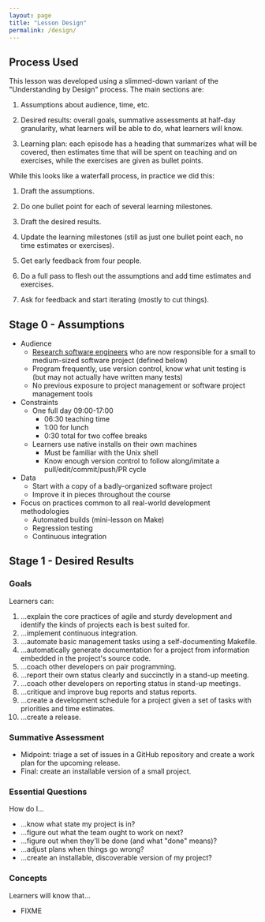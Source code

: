 ```yaml
---
layout: page
title: "Lesson Design"
permalink: /design/
---
```

## Process Used

This lesson was developed using a slimmed-down variant of the "Understanding by Design" process.
The main sections are:

1.  Assumptions about audience, time, etc.

2.  Desired results:
    overall goals, summative assessments at half-day granularity, what learners will be able to do, what learners will know.

3.  Learning plan:
    each episode has a heading that summarizes what will be covered,
    then estimates time that will be spent on teaching and on exercises,
    while the exercises are given as bullet points.

While this looks like a waterfall process, in practice we did this:

1.  Draft the assumptions.

2.  Do one bullet point for each of several learning milestones.

3.  Draft the desired results.

4.  Update the learning milestones (still as just one bullet point each, no time estimates or exercises).

5.  Get early feedback from four people.

6.  Do a full pass to flesh out the assumptions and add time estimates and exercises.

7.  Ask for feedback and start iterating (mostly to cut things).

## Stage 0 - Assumptions

*   Audience
    *   [Research software engineers][rse]
        who are now responsible for a small to medium-sized software project (defined below)
    *   Program frequently, use version control, know what unit testing is (but may not actually have written many tests)
    *   No previous exposure to project management or software project management tools
*   Constraints
    *   One full day 09:00-17:00
        *   06:30 teaching time
        *   1:00 for lunch
        *   0:30 total for two coffee breaks
    *   Learners use native installs on their own machines
        *   Must be familiar with the Unix shell
        *   Know enough version control to follow along/imitate a pull/edit/commit/push/PR cycle
*   Data
    *   Start with a copy of a badly-organized software project
    *   Improve it in pieces throughout the course
*   Focus on practices common to all real-world development methodologies
    *   Automated builds (mini-lesson on Make)
    *   Regression testing
    *   Continuous integration

## Stage 1 - Desired Results

### Goals

Learners can:

1.  ...explain the core practices of agile and sturdy development
    and identify the kinds of projects each is best suited for.
2.  ...implement continuous integration.
3.  ...automate basic management tasks using a self-documenting Makefile.
4.  ...automatically generate documentation for a project
    from information embedded in the project's source code.
5.  ...coach other developers on pair programming.
6.  ...report their own status clearly and succinctly in a stand-up meeting.
7.  ...coach other developers on reporting status in stand-up meetings.
8.  ...critique and improve bug reports and status reports.
9.  ...create a development schedule for a project
    given a set of tasks with priorities and time estimates.
10. ...create a release.

### Summative Assessment

*   Midpoint: triage a set of issues in a GitHub repository
    and create a work plan for the upcoming release.
*   Final: create an installable version of a small project.

### Essential Questions

How do I...

*   ...know what state my project is in?
*   ...figure out what the team ought to work on next?
*   ...figure out when they'll be done (and what "done" means)?
*   ...adjust plans when things go wrong?
*   ...create an installable, discoverable version of my project?

### Concepts

Learners will know that...

*   FIXME

[rse]: http://www.rse.ac.uk/
